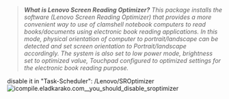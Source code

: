 <blockquote><em>
<strong>What is Lenovo Screen Reading Optimizer?</strong>
This package installs the software (Lenovo Screen Reading Optimizer) that provides a more convenient way to use of clamshell notebook computers to read books/documents using electronic book reading applications. In this mode, physical orientation of computer to portrait/landscape can be detected and set screen orientation to Portrait/landscape accordingly. The system is also set to low power mode, brightness set to optimized value, Touchpad configured to optimized settings for the electronic book reading purpose.
</em></blockquote>

disable it in "Task-Scheduler": /Lenovo/SROptimizer
<img src="https://icompile.eladkarako.com/_uploads/2015/07/icompile.eladkarako.com__you_should_disable_sroptimizer.jpg" alt="icompile.eladkarako.com__you_should_disable_sroptimizer" rem-width="1072" rem-height="403" class="alignnone size-full wp-image-3358" />